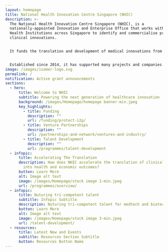 ```yaml
---
layout: homepage
title: National Health Innovation Centre Singapore (NHIC)
description: >-
  The National Health Innovation Centre Singapore (NHIC), is a
  nationally-appointed Innovation and Enterprise Office that works with Public
  Health Institutions across Singapore to identify and commercialise promising
  clinical innovations.


  It funds the translation and development of medical innovations from Singapore’s clinical sector, and provide strategic guidance and connection to industry partners, accelerating the pathway to impact in healthcare. NHIC programmes catalyse the translation of clinical innovations towards commercially viable products that benefit patients and healthcare.


  Established since 2014, it has supported many projects and companies in the development and implementation of innovative medical technologies and services, improving the standard of healthcare in Singapore and beyond.
image: /images/isomer-logo.svg
permalink: /
notification: Active grant announcements
sections:
  - hero:
      title: Welcome to NHIC
      subtitle: Powering the next generation of healthcare innovation
      background: /images/Homepage/homepage banner-min.jpeg
      key_highlights:
        - title: Funding
          description: ""
          url: /funding/protect-i2p/
        - title: Venture Partnerships
          description: ""
          url: /partnerships-and-network/ventures-and-industry/
        - title: Talent Development
          description: ""
          url: /programmes/talent-development
  - infopic:
      title: Accelerating The Translation
      description: How does NHIC accelerate the translation of clinical innovations
        into health and economic outcomes?
      button: Learn More
      alt: Image alt text
      image: /images/Homepage/stock image 1-min.jpeg
      url: /programmes/overview/
  - infopic:
      title: Nuturing tri-competent talent
      subtitle: Infopic Subtitle
      description: Nuturing tri-competent talent for medtech and biotech enterprises
      button: Learn More
      alt: Image alt text
      image: /images/Homepage/stock image 3-min.jpeg
      url: /talent-development/
  - resources:
      title: Latest New and Events
      subtitle: Resources Section Subtitle
      button: Resources Button Name
---
```


